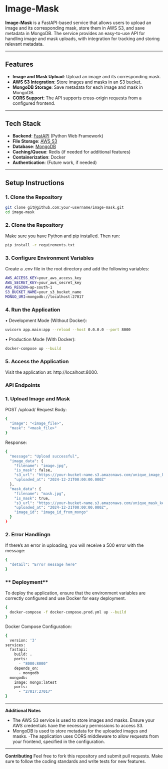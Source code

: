 # **Image-Mask**

**Image-Mask** is a FastAPI-based service that allows users to upload an image and its corresponding mask, store them in AWS S3, and save metadata in MongoDB. The service provides an easy-to-use API for handling image and mask uploads, with integration for tracking and storing relevant metadata.

---

## **Features**

- **Image and Mask Upload**: Upload an image and its corresponding mask.
- **AWS S3 Integration**: Store images and masks in an S3 bucket.
- **MongoDB Storage**: Save metadata for each image and mask in MongoDB.
- **CORS Support**: The API supports cross-origin requests from a configured frontend.

---

## **Tech Stack**

- **Backend**: [FastAPI](https://fastapi.tiangolo.com/) (Python Web Framework)
- **File Storage**: [AWS S3](https://aws.amazon.com/s3/)
- **Database**: [MongoDB](https://www.mongodb.com/)
- **Caching/Queue**: Redis (if needed for additional features)
- **Containerization**: Docker
- **Authentication**: (Future work, if needed)

---

## **Setup Instructions**

### **1. Clone the Repository**
```bash
git clone git@github.com:your-username/image-mask.git
cd image-mask
```
### **2. Clone the Repository**
Make sure you have Python and pip installed. Then run:
```bash
pip install -r requirements.txt
```
### **3. Configure Environment Variables**
Create a .env file in the root directory and add the following variables:
```bash
AWS_ACCESS_KEY=your_aws_access_key
AWS_SECRET_KEY=your_aws_secret_key
AWS_REGION=ap-south-1
S3_BUCKET_NAME=your_s3_bucket_name
MONGO_URI=mongodb://localhost:27017
```

### **4.  Run the Application**
•	Development Mode (Without Docker):
```bash
uvicorn app.main:app --reload --host 0.0.0.0 --port 8000
```

•	Production Mode (With Docker):
```bash
docker-compose up --build
```

### **5.  Access the Application**
Visit the application at: http://localhost:8000.

###  **API Endpoints**
###  **1. Upload Image and Mask**

POST /upload/
Request Body:
```bash
{
  "image": "<image_file>",
  "mask": "<mask_file>"
}
```

Response:
```bash
{
  "message": "Upload successful",
  "image_data": {
    "filename": "image.jpg",
    "is_mask": false,
    "s3_url": "https://your-bucket-name.s3.amazonaws.com/unique_image_key",
    "uploaded_at": "2024-12-21T00:00:00.000Z"
  },
  "mask_data": {
    "filename": "mask.jpg",
    "is_mask": true,
    "s3_url": "https://your-bucket-name.s3.amazonaws.com/unique_mask_key",
    "uploaded_at": "2024-12-21T00:00:00.000Z",
    "image_id": "image_id_from_mongo"
  }
}
```
### **2.  Error Handlingn**
If there’s an error in uploading, you will receive a 500 error with the message:
```bash
{
  "detail": "Error message here"
}
```
### ** Deployment**
To deploy the application, ensure that the environment variables are correctly configured and use Docker for easy deployment.
```bash
{
  docker-compose -f docker-compose.prod.yml up --build
}
```
Docker Compose Configuration:
```bash
{
  version: '3'
services:
  fastapi:
    build: .
    ports:
      - "8000:8000"
    depends_on:
      - mongodb
  mongodb:
    image: mongo:latest
    ports:
      - "27017:27017"
}
```

---
**Additional Notes**

- The AWS S3 service is used to store images and masks. Ensure your AWS credentials have the necessary permissions to access S3.
- MongoDB is used to store metadata for the uploaded images and masks.
-The application uses CORS middleware to allow requests from your frontend, specified in the configuration.
---
**Contributing**
Feel free to fork this repository and submit pull requests. Make sure to follow the coding standards and write tests for new features.